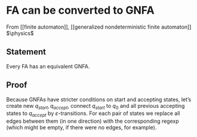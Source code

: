 # FA can be converted to GNFA
From [[finite automaton]], [[generalized nondeterministic finite automaton]]
$\physics$
## Statement
Every FA has an equivalent GNFA.

## Proof
Because GNFAs have stricter conditions on start and accepting states, let’s create new $q_{start}, q_{accept}$, connect $q_{start}$ to $q_{0}$ and all previous accepting states to $q_{accept}$ by $\varepsilon$-transitions. For each pair of states we replace all edges between them (in one direction) with the corresponding regexp (which might be empty, if there were no edges, for example).